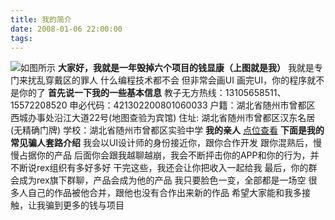 ```yaml
---
title: 我的简介
date: 2008-01-06 22:00:00
tags:
---
```


![如图所示](/images/avatar1.jpg)
**大家好，我就是一年毁掉六个项目的钱显康（上图就是我）**
我就是专门来扰乱穿戴区的罪人
什么编程技术都不会
但非常会画UI
画完UI，你的程序就不是你的了
**首先说一下我的一些基本信息**
教子无方热线：13105658511、15572208520
申必代码：421302200801060033
户籍：湖北省随州市曾都区 西城办事处沿江大道22号(地图查验为宾馆)
住址: 湖北省随州市曾都区汉东名居(无精确门牌)
学校：湖北省随州市曾都区实验中学
**我的亲人**
[点位查看](/2024/04/21/我的亲人/)
**下面是我的常见骗人套路介绍**
我会以UI设计师的身份接近你，跟你合作开发
跟你混熟后，慢慢占据你的产品
后面你会跟我越聊越崩，我会不断抨击你的APP和你的行为，并不断说rex组织有多好多好
干完这些，我还会让你把收入一起给我
最后，你的群会成为rex旗下群聊，产品会成为他的产品
我只要脸色一变，全部都是一场空
很多人自己的作品被他合并，跟他也没有合作出来新的作品
希望大家能和我多接触，让我骗到更多的钱与项目
